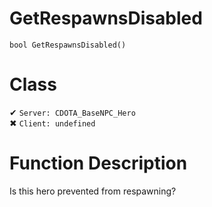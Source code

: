 # GetRespawnsDisabled
```
bool GetRespawnsDisabled()
```
# Class
✔ `Server: CDOTA_BaseNPC_Hero`  
✖ `Client: undefined`  

# Function Description
Is this hero prevented from respawning?
